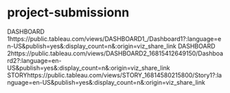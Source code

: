 # project-submissionn
DASHBOARD 1https://public.tableau.com/views/DASHBOARD1_/Dashboard1?:language=en-US&publish=yes&:display_count=n&:origin=viz_share_link
DASHBOARD 2https://public.tableau.com/views/DASHBOARD2_16815412649150/Dashboard2?:language=en-US&publish=yes&:display_count=n&:origin=viz_share_link
STORYhttps://public.tableau.com/views/STORY_16814580215800/Story1?:language=en-US&publish=yes&:display_count=n&:origin=viz_share_link
